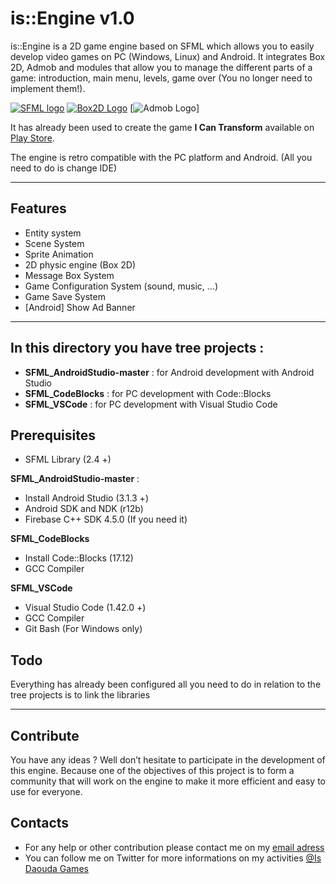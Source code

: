 # is::Engine v1.0

is::Engine is a 2D game engine based on SFML which allows you to easily develop video games on PC (Windows, Linux) and Android. It integrates Box 2D, Admob and modules that allow you to manage the different parts of a game: introduction, main menu, levels, game over (You no longer need to implement them!).

[![SFML logo](https://www.sfml-dev.org/images/logo.png)](https://www.sfml-dev.org) [![Box2D Logo](https://box2d.org/images/logo.svg)](https://github.com/erincatto/box2d) 
[![Admob Logo](https://encrypted-tbn0.gstatic.com/images?q=tbn%3AANd9GcQ7JjN1X8hIFlnmF4fLO2yf1tgOJ0U0j20aP6PD7vXMbXNmex8G)]

It has already been used to create the game **I Can Transform** available on [Play Store](https://play.google.com/store/apps/details?id=com.isdaouda.icantransform&hl=en).

The engine is retro compatible with the PC platform and Android. (All you need to do is change IDE)

---

## Features
- Entity system
- Scene System
- Sprite Animation
- 2D physic engine (Box 2D)
- Message Box System
- Game Configuration System (sound, music, ...)
- Game Save System
- [Android] Show Ad Banner

---

## In this directory you have tree projects :
- **SFML_AndroidStudio-master** : for Android development with Android Studio
- **SFML_CodeBlocks**           : for PC development with Code::Blocks
- **SFML_VSCode**               : for PC development with Visual Studio Code

## Prerequisites
- SFML Library (2.4 +)

**SFML_AndroidStudio-master** :
- Install Android Studio (3.1.3 +)
- Android SDK and NDK (r12b)
- Firebase C++ SDK 4.5.0 (If you need it)

**SFML_CodeBlocks**
- Install Code::Blocks (17.12)
- GCC Compiler

**SFML_VSCode**
- Visual Studio Code (1.42.0 +)
- GCC Compiler
- Git Bash (For Windows only)

## Todo
Everything has already been configured all you need to do in relation to the tree projects is to link the libraries

---

## Contribute
You have any ideas ? Well don’t hesitate to participate in the development of this engine. Because one of the objectives of this project is to form a community that will work on the engine to make it more efficient and easy to use for everyone.

## Contacts
  * For any help or other contribution please contact me on my [email adress](mailto:isdaouda.n@gmail.com)
  * You can follow me on Twitter for more informations on my activities [@Is Daouda Games](https://twitter.com/IsDaouda_Games)
